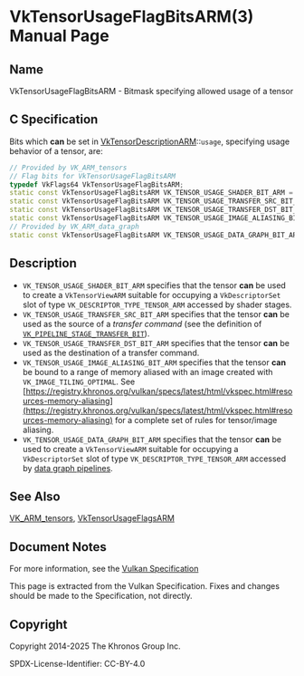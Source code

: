 # VkTensorUsageFlagBitsARM(3) Manual Page

## Name

VkTensorUsageFlagBitsARM - Bitmask specifying allowed usage of a tensor



## [](#_c_specification)C Specification

Bits which **can** be set in [VkTensorDescriptionARM](https://registry.khronos.org/vulkan/specs/latest/man/html/VkTensorDescriptionARM.html)::`usage`, specifying usage behavior of a tensor, are:

```c++
// Provided by VK_ARM_tensors
// Flag bits for VkTensorUsageFlagBitsARM
typedef VkFlags64 VkTensorUsageFlagBitsARM;
static const VkTensorUsageFlagBitsARM VK_TENSOR_USAGE_SHADER_BIT_ARM = 0x00000002ULL;
static const VkTensorUsageFlagBitsARM VK_TENSOR_USAGE_TRANSFER_SRC_BIT_ARM = 0x00000004ULL;
static const VkTensorUsageFlagBitsARM VK_TENSOR_USAGE_TRANSFER_DST_BIT_ARM = 0x00000008ULL;
static const VkTensorUsageFlagBitsARM VK_TENSOR_USAGE_IMAGE_ALIASING_BIT_ARM = 0x00000010ULL;
// Provided by VK_ARM_data_graph
static const VkTensorUsageFlagBitsARM VK_TENSOR_USAGE_DATA_GRAPH_BIT_ARM = 0x00000020ULL;
```

## [](#_description)Description

- `VK_TENSOR_USAGE_SHADER_BIT_ARM` specifies that the tensor **can** be used to create a `VkTensorViewARM` suitable for occupying a `VkDescriptorSet` slot of type `VK_DESCRIPTOR_TYPE_TENSOR_ARM` accessed by shader stages.
- `VK_TENSOR_USAGE_TRANSFER_SRC_BIT_ARM` specifies that the tensor **can** be used as the source of a *transfer command* (see the definition of [`VK_PIPELINE_STAGE_TRANSFER_BIT`](https://registry.khronos.org/vulkan/specs/latest/html/vkspec.html#synchronization-pipeline-stages-transfer)).
- `VK_TENSOR_USAGE_TRANSFER_DST_BIT_ARM` specifies that the tensor **can** be used as the destination of a transfer command.
- `VK_TENSOR_USAGE_IMAGE_ALIASING_BIT_ARM` specifies that the tensor **can** be bound to a range of memory aliased with an image created with `VK_IMAGE_TILING_OPTIMAL`. See [https://registry.khronos.org/vulkan/specs/latest/html/vkspec.html#resources-memory-aliasing](https://registry.khronos.org/vulkan/specs/latest/html/vkspec.html#resources-memory-aliasing) for a complete set of rules for tensor/image aliasing.
- `VK_TENSOR_USAGE_DATA_GRAPH_BIT_ARM` specifies that the tensor **can** be used to create a `VkTensorViewARM` suitable for occupying a `VkDescriptorSet` slot of type `VK_DESCRIPTOR_TYPE_TENSOR_ARM` accessed by [data graph pipelines](https://registry.khronos.org/vulkan/specs/latest/html/vkspec.html#graphs-pipelines).

## [](#_see_also)See Also

[VK\_ARM\_tensors](https://registry.khronos.org/vulkan/specs/latest/man/html/VK_ARM_tensors.html), [VkTensorUsageFlagsARM](https://registry.khronos.org/vulkan/specs/latest/man/html/VkTensorUsageFlagsARM.html)

## [](#_document_notes)Document Notes

For more information, see the [Vulkan Specification](https://registry.khronos.org/vulkan/specs/latest/html/vkspec.html#VkTensorUsageFlagBitsARM)

This page is extracted from the Vulkan Specification. Fixes and changes should be made to the Specification, not directly.

## [](#_copyright)Copyright

Copyright 2014-2025 The Khronos Group Inc.

SPDX-License-Identifier: CC-BY-4.0